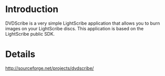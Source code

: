 # Introduction #

DVDScribe is a very simple LightScribe application that allows you to burn images on your LightScribe discs. This application is based on the LightScribe public SDK.

# Details #

http://sourceforge.net/projects/dvdscribe/